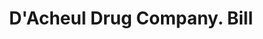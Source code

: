 ---
doi: 10.7916/D8612BBM
date_other: '1890'
date_other_textual: 1890-1899
form: printed ephemera
genre:
- Invoices
name:
- D'Acheul Drug Company
object_in_context_url: https://biggert.cul.columbia.edu/items/view/ave_biggert_00741
subject_hierarchical_geographic:
- Butte City, Montana, United States
subject_name:
- D'Acheul Drug Company
title: D'Acheul Drug Company. Bill
sort_title: D'Acheul Drug Company. Bill
call_number: ave_biggert_00741
coordinates:
- 46.006388888888885,-112.52972222222222
pid: ave_biggert_00741
identifiers: ave_biggert_00741
thumbnail: https://derivativo-2.library.columbia.edu/iiif/2/ldpd:345303/full/!256,256/0/native.jpg
permalink: "/items/ave_biggert_00741/"
layout: iiif-image-page
---